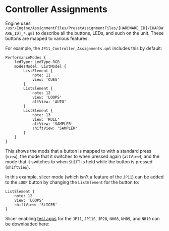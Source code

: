 # Controller Assignments

Engine uses `/usr/Engine/AssignmentFiles/PresetAssignmentFiles/[HARDWARE_ID]/[HARDWARE_ID]_*.qml` to describe all the
buttons, LEDs, and such on the unit. These buttons are mapped to various features.

For example, the `JP11_Controller_Assignments.qml` includes this by default:

```
PerformanceModes {
    ledType: LedType.RGB
    modesModel: ListModel {
        ListElement {
            note: 11
            view: 'CUES'
        }
        ListElement {
            note: 12
            view: 'LOOPS'
            altView: 'AUTO'
        }
        ListElement {
            note: 13
            view: 'ROLL'
            altView: 'SAMPLER'
            shiftView: 'SAMPLER'
        }
    }
}
```

This shows the mods that a button is mapped to with a standard press (`view`), the mode that it switches to when pressed
again (`altView`), and the mode that it switches to when `SHIFT` is held while the button is pressed (`shiftView`).

In this example, slicer mode (which isn't a feature of the `JP11`) can be added to the `LOOP` button by changing the
`ListElement` for the button to:

```
ListElement {
    note: 12
    view: 'LOOPS'
    shiftView: 'SLICER'
}
```

Slicer enabling [test apps](HARDWARE-ID-Test-App.md) for the `JP11`, `JP11S`, `JP20`, `NH08`, `NH09`, and `NH10` can be
downloaded here: <resource src="TestAppsCatalog-Slicer.zip"/>
